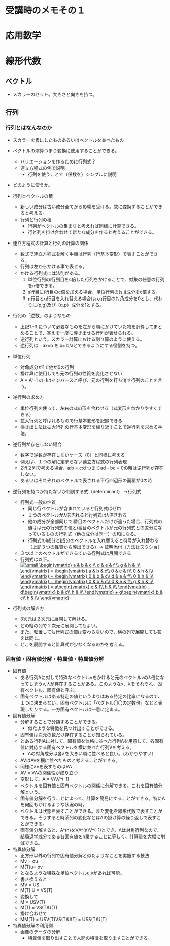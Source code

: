 # 受講時のメモその１
応用数学
============

# 線形代数
## ベクトル
- スカラーのセット。大きさと向きを持つ。
## 行列
### 行列とはなんなのか
- スカラーを表にしたものあるいはベクトルを並べたもの
- ベクトルの演算つまり変換に使用することができる。
  - バリエーションを作るために行列式？
  - 連立方程式の例で説明。
    - 行列を使うことで（係数を）シンプルに説明
- どのように使うか。
- 行列とベクトルの積
  - 新しい成分は古い成分全てから影響を受ける。故に変換することができると考える。
  - 行列と行列の積
    - 行列がベクトルの集まりと考えれば同様に計算できる。
    - 行と列を掛け合わせて新たな成分を作ると考えることができる。
- 連立方程式の計算と行列の計算の関係
  - 数式で連立方程式を解く手順は行列（行基本変形）で表すことができる。
  - 行列は左からかける事で表せる。
  - かける行列式には法則がある。
    1. 単位行列のi行列目をc倍した行列をかけることで、対象の任意の行列をn倍できる。
    2. s行目にt行目のc倍を加える場合、単位行列の(s,j)成分をc倍する。
    3. p行目とq行目を入れ替える場合はp,q行目の対角成分を0とし、代わりに(p,g)及び（q,p）成分を1とする。
- 行列の「逆数」のようなもの
  - 上記1.-3.について必要なものを左から順にかけていた物を計算してまとめることで、答えを一度に導き出せる行列が表せられる。
  - 逆行列という。スカラー計算における割り算のように使える。
  - 逆行列は　ax=b を x= b/aとできるようにする役割を持つ。
- 単位行列
  - 対角成分が1で他が0の行列
  - 掛け算に使用しても元の行列の性質を変化させない
  - A * A^-1 の-1はインバースと呼び、元の行列を打ち消す行列のことを言う。
- 逆行列の求め方
  - 単位行列を使って、左右の式の形を合わせる（式変形をわかりやすくできる）
  - 拡大行列と呼ばれるもので行基本変形を記録できる
  - 掃き出し法は拡大行列の行基本変形を繰り返すことで逆行列を求める手法。
- 逆行列が存在しない場合
  - 数字で逆数が存在しないケース（0）と同様に考える
  - 例えば、１つの解に定まらない連立方程式の行列表現
  - 2行２列で考える場合、a:b = c:d つまりad - bc = 0の時は逆行列が存在しない。
  - あるいはそれぞれのベクトルで表される平行四辺形の面積が0の時
- 逆行列を持つか持たないか判別する式（determinant） →行列式
  - 行列式一般の性質
    - 同じ行ベクトルが含まれていると行列式はゼロ
    - １つのベクトルがλ倍されると行列式はλ倍される
    - 他の成分が全部同じでi番目のベクトルだけが違った場合、行列式の値はは元の行列式の値とi番目のベクトルが元の行列式との差分になっているものの行列式（他の成分は同一）の和になる。
    - 行列式のi成分とj成分のベクトルを入れ替えると符号が入れ替わる（上記３つの性質から導出できる）→ 証明添付（方法はスクショ）
  - ３つ以上のベクトルができるている行列式は展開できる
  - 行列式は以下。
<a href="https://www.codecogs.com/eqnedit.php?latex=\dpi{200}&space;\small&space;\begin{vmatrix}&space;a&space;&&space;b&space;&&space;c&space;\\&space;d&space;&&space;e&space;&&space;f&space;\\&space;g&space;&&space;h&space;&&space;i\\&space;\end{vmatrix}&space;=&space;\begin{vmatrix}&space;a&space;&&space;b&space;&&space;c\\&space;0&space;&&space;e&space;&&space;f\\&space;0&space;&&space;h&space;&&space;i\\&space;\end{vmatrix}&space;&plus;&space;\begin{vmatrix}&space;0&space;&&space;b&space;&&space;c\\&space;d&space;&&space;e&space;&&space;f\\&space;0&space;&&space;h&space;&&space;i\\&space;\end{vmatrix}&space;&plus;&space;\begin{vmatrix}&space;0&space;&&space;b&space;&&space;c\\&space;0&space;&&space;e&space;&&space;f\\&space;g&space;&&space;h&space;&&space;i\\&space;\end{vmatrix}&space;=&space;a\begin{vmatrix}&space;e&space;&&space;f\\&space;h&space;&&space;i\\&space;\end{vmatrix}&space;-&space;d\begin{vmatrix}&space;b&space;&&space;c\\&space;h&space;&&space;i\\&space;\end{vmatrix}&space;&plus;&space;g\begin{vmatrix}&space;b&space;&&space;c\\&space;h&space;&&space;i\\&space;\end{vmatrix}" target="_blank"><img src="https://latex.codecogs.com/gif.latex?\dpi{200}&space;\small&space;\begin{vmatrix}&space;a&space;&&space;b&space;&&space;c&space;\\&space;d&space;&&space;e&space;&&space;f&space;\\&space;g&space;&&space;h&space;&&space;i\\&space;\end{vmatrix}&space;=&space;\begin{vmatrix}&space;a&space;&&space;b&space;&&space;c\\&space;0&space;&&space;e&space;&&space;f\\&space;0&space;&&space;h&space;&&space;i\\&space;\end{vmatrix}&space;&plus;&space;\begin{vmatrix}&space;0&space;&&space;b&space;&&space;c\\&space;d&space;&&space;e&space;&&space;f\\&space;0&space;&&space;h&space;&&space;i\\&space;\end{vmatrix}&space;&plus;&space;\begin{vmatrix}&space;0&space;&&space;b&space;&&space;c\\&space;0&space;&&space;e&space;&&space;f\\&space;g&space;&&space;h&space;&&space;i\\&space;\end{vmatrix}&space;=&space;a\begin{vmatrix}&space;e&space;&&space;f\\&space;h&space;&&space;i\\&space;\end{vmatrix}&space;-&space;d\begin{vmatrix}&space;b&space;&&space;c\\&space;h&space;&&space;i\\&space;\end{vmatrix}&space;&plus;&space;g\begin{vmatrix}&space;b&space;&&space;c\\&space;h&space;&&space;i\\&space;\end{vmatrix}" title="\small \begin{vmatrix} a & b & c \\ d & e & f \\ g & h & i\\ \end{vmatrix} = \begin{vmatrix} a & b & c\\ 0 & e & f\\ 0 & h & i\\ \end{vmatrix} + \begin{vmatrix} 0 & b & c\\ d & e & f\\ 0 & h & i\\ \end{vmatrix} + \begin{vmatrix} 0 & b & c\\ 0 & e & f\\ g & h & i\\ \end{vmatrix} = a\begin{vmatrix} e & f\\ h & i\\ \end{vmatrix} - d\begin{vmatrix} b & c\\ h & i\\ \end{vmatrix} + g\begin{vmatrix} b & c\\ h & i\\ \end{vmatrix}" /></a>

- 行列式の解き方
  - 3次元は２次元に展開して解ける。
  - どの縦の列で２次元に展開してもよい。
  - また、転置しても行列式の値は変わらないので、横の列で展開しても答えは同じ。
  - どこを展開すると計算式が少なくなるのかを考える。

### 固有値・固有値分解・特異値・特異値分解
- 固有値
  - ある行列Aに対して特殊なベクトルvをかけると元のベクトルvのλ倍になってしまうv, λが存在することがある。このようなx、λをそれぞれ、固有ベクトル、固有値と呼ぶ。
  - 固有ベクトルはある特定の値というよりはある特定の比率になるので、１つに決まらない。固有ベクトルは「ベクトル〇〇の定数倍」などと表現したりする。一方固有ベクトルは一意に定まる。
- 固有値分解
  - 分解することで分類することができる。
    - 似たような特徴を見つけ出すことができる。
  - 固有値は次元の数だけ存在することが知られている。
  - とある行列Aに対して、固有値を体格に並べた行列Λを用意して、各固有値に対応する固有ベクトルを横に並べた行列Vを考える。
    - Λの対角成分は各λを大きい順に並べると良い。（わかりやすい）
  - AVはAvを横に並べたものと考えることができる。
  - 同様にλvを表すものはVΛ
  - AV = VΛの関係性が成り立つ
  - 変形して、A = VΛV^(-1)
  - ベクトルを固有値と固有ベクトルの関係に分解できる。これを固有値分解という。
  - 固有値分解を行うことによって、計算を簡易にすることができる。特にAを何回もかけるような状況の時。
  - ベクトルは状態を表すことができる。また変化を線形代数で表すことができる。そうすると時系列の変化などはAの掛け算の繰り返しで表すことができる。
  - 固有値分解すると、A^(n)をVΛ^(n)V^(-1)とでき、Λは対角行列なので、結局退学成分である各固有値をn乗することに等しく、計算量を大幅に削減できる。
- 特異値分解
  - 正方形以外の行列で固有値分解と似たようなことを実施する技法
  - Mv = σu
  - M(T)u= σv
  - となるような特殊な単位ベクトルu,vがあれば可能。
  - 書き換えると
  - MV = US
  - M(T) U = VS(T)
  - 変換して
  - M = USV(T)
  - M(T) = VS(T)U(T)
  - 掛け合わせて
  - MM(T) = USV(T)VS(T)U(T) = USS(T)U(T)
- 特異値分解の利用例
  - 画像のデータの分解
    - 特異値を取り出すことで人間の特徴を取り出すことができる。
